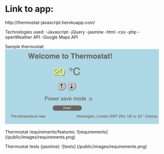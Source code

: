 <h1>Link to app: </h1> http://thermostat-javascript.herokuapp.com/

Technologies used:
-Javascript 
-jQuery
-jasmine
-html
-css
-php
-openWeather API
-Google Maps API

Sample thermostat:
![sample](/public/images/sample.png)

Thermostat requirements/features:
![requirements] (/public/images/requirements.png)

Thermostat tests (jasmine):
![tests] (/public/images/requirements.png)
